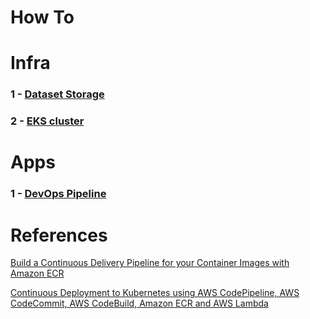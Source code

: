 # How To

# Infra

### 1 - [Dataset Storage](infra/dataset-storage/README.md)
### 2 - [EKS cluster](infra/eks-cluster/README.md)

# Apps

### 1 - [DevOps Pipeline](apps/devops-pipeline/README.md)

# References

[Build a Continuous Delivery Pipeline for your Container Images with Amazon ECR](https://aws.amazon.com/blogs/devops/build-a-continuous-delivery-pipeline-for-your-container-images-with-amazon-ecr-as-source/)

[Continuous Deployment to Kubernetes using AWS CodePipeline, AWS CodeCommit, AWS CodeBuild, Amazon ECR and AWS Lambda](https://aws.amazon.com/blogs/devops/continuous-deployment-to-kubernetes-using-aws-codepipeline-aws-codecommit-aws-codebuild-amazon-ecr-and-aws-lambda/)